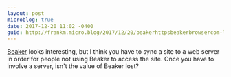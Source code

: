 ```yaml
---
layout: post
microblog: true
date: 2017-12-20 11:02 -0400
guid: http://frankm.micro.blog/2017/12/20/beakerhttpsbeakerbrowsercom-looks-interesting.html
---
```

[Beaker](https://beakerbrowser.com/) looks interesting, but I think you have to sync a site to a web server in order for people not using Beaker to access the site. Once you have to involve a server, isn't the value of Beaker lost? 
